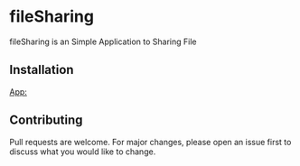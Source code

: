 # fileSharing

fileSharing is an Simple Application to Sharing File 

## Installation

[App:](https://sharingapp007.herokuapp.com/ "Github home")

## Contributing
Pull requests are welcome. For major changes, please open an issue first to discuss what you would like to change.
